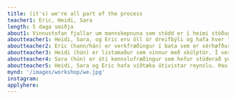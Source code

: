 ```yaml
---
title: (it's) we're all part of the process
teacher1: Eric, Heidi, Sara
length: 5 daga smiðja
about1: Vinnustofan fjallar um mannskepnuna sem stödd er í heimi stöðugra breytinga. Með loftslagskreppuna í huga nálgumst við þessa sameiginlegu reynslu og skoðum nær liggjandi hamfarir sem afleiðing af þessu alþjóðlegu ástandi. Á meðan á vinnustofunni stendur munum við skoða ummerki hamfarana sem hafa átt sér stað í firðinum nú þegar og þeirra sem eru mögulega framundan t.d. skriður, snjóflóð og hækkandi sjávarmál. Við tökum fyrir hvernig þessar hamfarir hafa áhrif á andlega heilsu og hvernig þau valda loftslags-kvíða og sorg. Við munum virkja huga og líkama til þess að kanna það hvar við erum staðsett í þessum heimi og hvernig við eigum samskipti við aðrar manneskjur og aðrar verur. Við þessa könnun bætist samtal og verkefni byggð á mikilvægi þess að vera á staðnum við lærdóm og myndun sambanda. Þessi sameiginlegi skilningur mun leiða okkur áfram í sköpun verka sem endurspegla umhverfið og hvað við getum lagt af mörkum. Í sköpunarferlinu munum við kortleggja samfélagið, notum líkamann og fundna hluti. Það mun færa okkur þverfaglegan skilning um heiminn sem mikilvæga og ómissandi auðlind. Þennan skilning og þessa meðvitund þarf að vera til staðar við mótun framtíð okkar og komandi kynslóða. Við vonumst til að finna kyrrð og ró í þessu óvissu ástandi sem heimurinn er í.
aboutteacher1: Heidi, Sara, og Eric eru öll úr dreifbýli og hafa hver fyrir sig sérstakan skilning og tengingu við náttúruna.
aboutteacher2: Eric (hann/hán) er verkfræðingur í bata sem er sérhæfður í náttúruhamförum og hamfara-aðlögun. Hann einbeitir sér að innleiða heildræn gildi þegar kemur að ákvörðunartöku í samfélögum sem eru í hættu vegna beinna áhrifa af hnattrænni hlýnun.
aboutteacher3: Heidi (hún) er listamaður sem vinnur með skúlptúr. Í verkum hennar kannar hún sambandið milli mannlegra athafna og náttúrunnar. Megnið af hennar verkum skoða efnislega nýtingu sem hefur átt sér stað á mannskaðaöld hún setur þetta í samhengi við athafnir manna og hinu hnattræna umhverfi.
aboutteacher4: Sara (hún) er úti kennslufræðingur sem hefur stúderað yoga og óhefðbundna kennslufræði. Hún eyðir miklum tíma í að íhuga núverandi stöðu mannlegs sambands við náttúruna og leitar leiða til að bæta þessi tengsl með fjölmenningarlegu viðhorfi. Hún leitast við að rjúfa tvískiptinguna milli hins mannlega og ómannlega með því að kanna heimsmynd frumbyggja og austrænna sjónarhorna.
aboutteacher5: Heidi, Sara og Eric hafa víðtæka útivistar reynslu. Þau hafa öll kennt og tekið fyrir margvísleg viðfangsefni. Þau elska að synda í köldu vatni, klæðast skemmtilegum fötum og deila safaríkum sögum.
mynd: '/images/workshop/we.jpg'
instagram: 
applyhere: 
---
```

